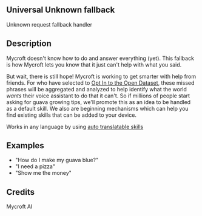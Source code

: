 ## Universal Unknown fallback
Unknown request fallback handler

## Description 
Mycroft doesn't know how to do and answer everything (yet).  This fallback is how Mycroft lets
you know that it just can't help with what you said.

But wait, there is still hope!  Mycroft is working to get smarter with help from friends.  For who have
selected to [Opt In to the Open Dataset](https://home.mycroft.ai/#/setting/basic#opendataset), these missed phrases will be aggregated and analyzed to help identify
what the world _wants_ their voice assistant to do that it can't.  So if millions of people start asking for guava growing tips, we'll promote this as an idea to be handled as a default skill.
We also are beginning mechanisms which can help you find existing skills that can be added to your device.

Works in any language by using [auto translatable skills](https://github.com/JarbasAl/mycroft_jarbas_utils/tree/master/mycroft_jarbas_utils/skills)

## Examples 
* "How do I make my guava blue?"
* "I need a pizza"
* "Show me the money"

## Credits 
Mycroft AI
